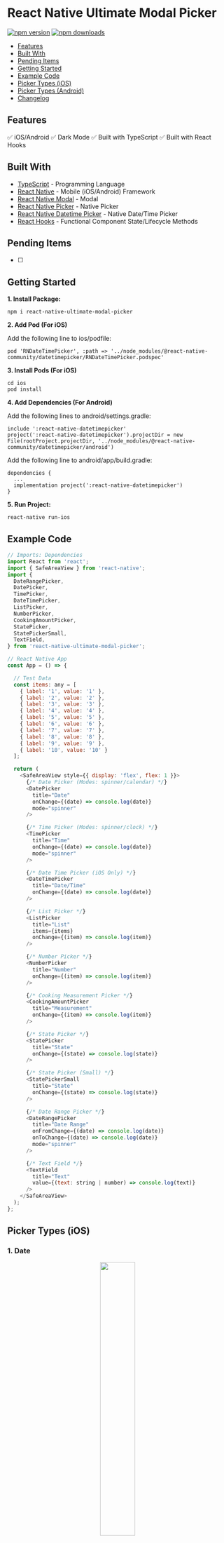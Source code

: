 # React Native Ultimate Modal Picker

[![npm version](https://badge.fury.io/js/react-native-ultimate-modal-picker.svg)](https://badge.fury.io/js/react-native-ultimate-modal-picker)
[![npm downloads](https://img.shields.io/npm/dm/react-native-ultimate-modal-picker.svg)](https://www.npmjs.com/package/react-native-ultimate-modal-picker)

*  [Features](#features)
*  [Built With](#built-with)
*  [Pending Items](#pending-items)
*  [Getting Started](#getting-started)
*  [Example Code](#example-code)
*  [Picker Types (iOS)](#picker-types-ios)
*  [Picker Types (Android)](#picker-types-android)
*  [Changelog](#changelog)

## Features
✅ iOS/Android
✅ Dark Mode
✅ Built with TypeScript
✅ Built with React Hooks

## Built With
* [TypeScript](https://github.com/microsoft/TypeScript) - Programming Language
* [React Native](https://facebook.github.io/react-native/) - Mobile (iOS/Android) Framework
* [React Native Modal](https://github.com/react-native-community/react-native-modal) - Modal
* [React Native Picker](https://github.com/react-native-community/react-native-picker#readme) - Native Picker
* [React Native Datetime Picker](https://github.com/react-native-community/react-native-datetimepicker) - Native Date/Time Picker
* [React Hooks](https://reactjs.org/docs/hooks-intro.html) - Functional Component State/Lifecycle Methods

## Pending Items
- [ ] 

## Getting Started
**1. Install Package:**
```
npm i react-native-ultimate-modal-picker
```

**2. Add Pod (For iOS)**

Add the following line to ios/podfile:
```
pod 'RNDateTimePicker', :path => '../node_modules/@react-native-community/datetimepicker/RNDateTimePicker.podspec'
```

**3. Install Pods (For iOS)**
```
cd ios
pod install
```

**4. Add Dependencies (For Android)**

Add the following lines to android/settings.gradle:
```
include ':react-native-datetimepicker'
project(':react-native-datetimepicker').projectDir = new File(rootProject.projectDir, '../node_modules/@react-native-community/datetimepicker/android')
```

Add the following line to android/app/build.gradle:
```
dependencies {
  ...
  implementation project(':react-native-datetimepicker')
}
```

**5. Run Project:**
```
react-native run-ios
```


## Example Code
```javascript
// Imports: Dependencies
import React from 'react';
import { SafeAreaView } from 'react-native';
import {
  DateRangePicker,
  DatePicker,
  TimePicker,
  DateTimePicker,
  ListPicker,
  NumberPicker,
  CookingAmountPicker,
  StatePicker,
  StatePickerSmall,
  TextField,
} from 'react-native-ultimate-modal-picker';

// React Native App
const App = () => {

  // Test Data
  const items: any = [
    { label: '1', value: '1' },
    { label: '2', value: '2' },
    { label: '3', value: '3' },
    { label: '4', value: '4' },
    { label: '5', value: '5' },
    { label: '6', value: '6' },
    { label: '7', value: '7' },
    { label: '8', value: '8' },
    { label: '9', value: '9' },
    { label: '10', value: '10' }
  ];

  return (
    <SafeAreaView style={{ display: 'flex', flex: 1 }}>
      {/* Date Picker (Modes: spinner/calendar) */}
      <DatePicker
        title="Date"
        onChange={(date) => console.log(date)}
        mode="spinner"
      />

      {/* Time Picker (Modes: spinner/clock) */}
      <TimePicker
        title="Time"
        onChange={(date) => console.log(date)}
        mode="spinner"
      />

      {/* Date Time Picker (iOS Only) */}
      <DateTimePicker
        title="Date/Time"
        onChange={(date) => console.log(date)}
      />

      {/* List Picker */}
      <ListPicker
        title="List"
        items={items}
        onChange={(item) => console.log(item)}
      />

      {/* Number Picker */}
      <NumberPicker
        title="Number"
        onChange={(item) => console.log(item)}
      />

      {/* Cooking Measurement Picker */}
      <CookingAmountPicker
        title="Measurement"
        onChange={(item) => console.log(item)}
      />

      {/* State Picker */}
      <StatePicker
        title="State"
        onChange={(state) => console.log(state)}
      />

      {/* State Picker (Small) */}
      <StatePickerSmall
        title="State"
        onChange={(state) => console.log(state)}
      />

      {/* Date Range Picker */}
      <DateRangePicker
        title="Date Range"
        onFromChange={(date) => console.log(date)}
        onToChange={(date) => console.log(date)}
        mode="spinner"
      />

      {/* Text Field */}
      <TextField
        title="Text"
        value={(text: string | number) => console.log(text)}
      />
    </SafeAreaView>
  );
};
```

## Picker Types (iOS)
### 1. Date
<div align="center">
  <img src="/screenshots/ios/iosDate.gif" width="40%" height="40%" />
</div>

### 2. Time
<div align="center">
  <img src="/screenshots/ios/iosTime.gif" width="40%" height="40%" />
</div>

### 3. Date/Time (iOS Only)
<div align="center">
  <img src="/screenshots/ios/iosDateTime.gif" width="40%" height="40%" />
</div>

### 4. List
<div align="center">
  <img src="/screenshots/ios/iosList.gif" width="40%" height="40%" />
</div>


### 5. State (50 United States)
<div align="center">
  <img src="/screenshots/ios/iosState.gif" width="40%" height="40%" />
</div>

## Picker Types (Android)
### 1. Date (Mode: Spinner)
<div align="center">
  <img src="/screenshots/android/androidDateSpinner.gif" width="40%" height="40%" />
</div>

### 2. Date (Mode: Calendar)
<div align="center">
  <img src="/screenshots/android/androidDateCalendar.gif" width="40%" height="40%" />
</div>

### 3. Time (Mode: Spinner)
<div align="center">
  <img src="/screenshots/android/androidTimeSpinner.gif" width="40%" height="40%" />
</div>

### 4. Time (Mode: Clock)
<div align="center">
  <img src="/screenshots/android/androidTimeClock.gif" width="40%" height="40%" />
</div>

### 5. List
<div align="center">
  <img src="/screenshots/android/androidList.gif" width="40%" height="40%" />
</div>


### 6. State (50 United States)
<div align="center">
  <img src="/screenshots/android/androidState.gif" width="40%" height="40%" />
</div>

## Changelog

### [0.2.2] - 8/10/2020

***Added***
- Added Dark Mode support. Please upgrade to React Native 0.62 for this to work.
- Added `@react-native-community/picker` dependency (Picker is soon to be deprecated).

### [0.2.1] - 8/10/2020

***Changed***
- Updated `react` dependency.
- Updated `react-native` dependency.
- Updated `react-native-modal` dependency.

***Removed***
- Removed `moment` dependency.

### [0.2.0] - 4/21/2020

***Changed***
- Updated `@react-native-community/datetimepicker` to 2.3.2.
- Removed unnecessary try/catch blocks.

### [0.1.64] - 3/13/2020

***Changed***
- Updated dependencies.

### [0.1.63] - 3/13/2020

***Changed***
- Changed `CookingAmountPicker` to `CookingAmountPicker`.
- Fixed `defaultValue` prop for `CookingAmountPicker` and `ListPicker`.

### [0.1.62] - 3/13/2020

***Added***

- Added `defaultValue` prop for `CookingAmountPicker` and `ListPicker`.

### [0.1.59] - 3/5/2020

***Changed***

- Fixed `selectItem` string/number type issue.

### [0.1.59] - 3/5/2020

***Added***

- Added NumberPicker.
- Added CookingAmountPicker.

***Changed***

- Increased `inputTitleContainer` width.

### [0.1.58] - 2/7/2020

***Changed***

- Increased `fieldTextContainer` marginBottom to 12px.

### [0.1.57] - 2/7/2020

***Changed***

- Fixed `@react-native-community/datetimepicker` ^2.1.1 vs 2.1.1 issue.

### [0.1.56] - 2/7/2020

***Changed***

- Updated `@react-native-community/datetimepicker` to 2.1.1.
- Changing backdrop opacity to 30%.
- Increased `TouchableOpacity` size for `DateRangePicker`.
- Increased `pickerHeaderContainer` height to 45px.
- Fixed README podspec issue.

***Removed***

- Removed React Native Vector Icons.

### [0.1.55] - 1/28/2020

***Changed***

- Fixed `onChange` issue.
- Done button is now disabled unless a new item or state is picked.

### [0.1.54] - 1/28/2020

***Added***

- Adding typings for `onChange`.
- Passing initial date to parent component (`useEffect`) for Date, Time, Datetime, and Date Range Pickers.

***Changed***

- Date Range's `toDate` is now defaulted to "Select."

### [0.1.53] - 1/27/2020

***Changed***

- Fixed Picker Done button issue. Done button is now disabled unless new date is picked.
- Increased Picker container size for iOS.

***Removed***

- Removed async/await due to that it was not the root cause of the issue.

### [0.1.47] - 1/26/2020

***Changed***

- Fixed `onChange` TypeScript typings.

### [0.1.46] - 1/26/2020

***Changed***

- Fixed React Hook state + `onValueChange` issue due to having the same name of "state."


### [0.1.45] - 1/26/2020

***Changed***

- Added keyboard dismiss to `toggleModal()`.

### [0.1.44] - 1/25/2020

***Added***

- Added keyboard dismiss to work better with form fields.

### [0.1.43] - 1/24/2020

***Changed***

- Fixed README Formatting.

### [0.1.42] - 1/24/2020

***Added***

- Added cancel button to iOS ListPicker.
- Added test data items for ListPicker on README.
- Added props to App.tsx for testing.
- Title props can be added to any Picker. Default titles are shown if no prop is added.

***Changed***

- Reformatted App.tsx for when testing.
- Fixed `onChange` TypeScript Typings.
- Updated README screenshot GIFs.

### [0.1.41] - 1/23/2020

***Changed***

- Updated README for NPM package.

### [0.1.40] - 1/23/2020

***Added***

- Added `podfile` installation instructions to README.
- Added cancel button for iOS modals.

***Changed***

- Fixed if/else toggle issue.
- Fixed undefined date issue.
- Fixed `onChange` issue.
- Changed if statements for Platform to else/if so only one would ever run.